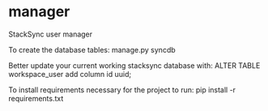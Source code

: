 manager
=======

StackSync user manager


To create the database tables:
manage.py syncdb

Better update your current working stacksync database with:
ALTER TABLE workspace_user add column id uuid;

To install requirements necessary for the project to run:
pip install -r requirements.txt
